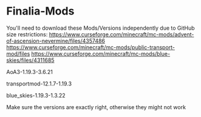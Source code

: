 # Finalia-Mods
You'll need to download these Mods/Versions independently due to GitHub size restrictions:
https://www.curseforge.com/minecraft/mc-mods/advent-of-ascension-nevermine/files/4357486
https://www.curseforge.com/minecraft/mc-mods/public-transport-mod/files
https://www.curseforge.com/minecraft/mc-mods/blue-skies/files/4311685

AoA3-1.19.3-3.6.21

transportmod-12.1.7-1.19.3

blue_skies-1.19.3-1.3.22

Make sure the versions are exactly right, otherwise they might not work
